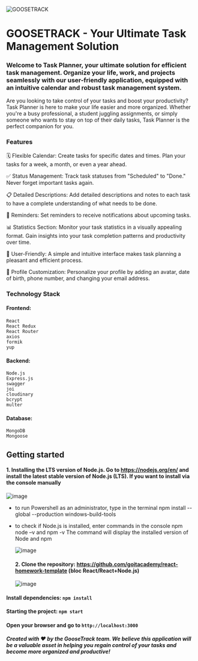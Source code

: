 ![GOOSETRACK](https://github.com/Nepalcem/goostrack_front/assets/113768684/eb458732-5ed3-4f98-b31f-82565681cf3e)

# GOOSETRACK - Your Ultimate Task Management Solution


### Welcome to Task Planner, your ultimate solution for efficient task management. Organize your life, work, and projects seamlessly with our user-friendly application, equipped with an intuitive calendar and robust task management system.
Are you looking to take control of your tasks and boost your productivity? Task Planner is here to make your life easier and more organized. Whether you're a busy professional, a student juggling assignments, or simply someone who wants to stay on top of their daily tasks, Task Planner is the perfect companion for you.


### Features
🗓️ Flexible Calendar: Create tasks for specific dates and times. Plan your tasks for a week, a month, or even a year ahead.

✅ Status Management: Track task statuses from "Scheduled" to "Done." Never forget important tasks again.

📋 Detailed Descriptions: Add detailed descriptions and notes to each task to have a complete understanding of what needs to be done.

📅 Reminders: Set reminders to receive notifications about upcoming tasks.

📊 Statistics Section: Monitor your task statistics in a visually appealing format. Gain insights into your task completion patterns and productivity over time.

🔄 User-Friendly: A simple and intuitive interface makes task planning a pleasant and efficient process.

👤 Profile Customization: Personalize your profile by adding an avatar, date of birth, phone number, and changing your email address.


### Technology Stack

#### Frontend:
    React
    React Redux
    React Router
    axios
    formik
    yup
    
#### Backend:
    Node.js
    Express.js
    swagger
    joi
    cloudinary
    bcrypt
    multer
    
#### Database:
    MongoDB
    Mongoose


## Getting started 

#### 1. Installing the LTS version of Node.js. Go to https://nodejs.org/en/ and install the latest stable version of Node.js (LTS). If you want to install via the console manually
![image](https://github.com/Nepalcem/goostrack_front/assets/113768684/844521a3-9671-417e-840c-7dd13ca6b02f)

* to run Powershell as an administrator, type in the terminal
  npm install --global --production windows-build-tools
  
* to check if Node.js is installed, enter commands in the console
  npm node –v    and    npm -v
  The command will display the installed version of Node and npm
  
  ![image](https://github.com/Nepalcem/goostrack_front/assets/113768684/b453408f-bf07-4c3a-b978-a9a968696a59)

  #### 2. Clone the repository: https://github.com/goitacademy/react-homework-template (bloc React/React+Node.js)
  ![image](https://github.com/Nepalcem/goostrack_front/assets/113768684/8cfa47c2-2356-44e8-8aca-f49ff6fadfef)

#### Install dependencies: `npm install`
#### Starting the project: `npm start`
#### Open your browser and go to `http://localhost:3000`










  ##### Created with ❤️ by the GooseTrack team. We believe this application will be a valuable asset in helping you regain control of your tasks and become more organized and productive!
